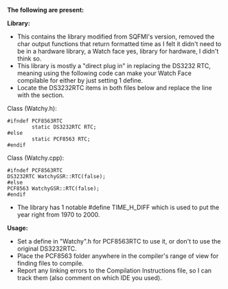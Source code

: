 **The following are present:**

**Library:**

- This contains the library modified from SQFMI's version, removed the char output functions that return formatted time as I felt it didn't need to be in a hardware library, a Watch face yes, library for hardware, I didn't think so.
- This library is mostly a "direct plug in" in replacing the DS3232 RTC, meaning using the following code can make your Watch Face compilable for either by just setting 1 define.
- Locate the DS3232RTC items in both files below and replace the line with the section.

Class (Watchy.h):

```
#ifndef PCF8563RTC
        static DS3232RTC RTC;
#else
        static PCF8563 RTC;
#endif
```

Class (Watchy.cpp):

```
#ifndef PCF8563RTC
DS3232RTC WatchyGSR::RTC(false); 
#else
PCF8563 WatchyGSR::RTC(false);
#endif
```

- The library has 1 notable #define TIME_H_DIFF which is used to put the year right from 1970 to 2000.

**Usage:**

- Set a define in "Watchy".h for PCF8563RTC to use it, or don't to use the original DS3232RTC.
- Place the PCF8563 folder anywhere in the compiler's range of view for finding files to compile.
- Report any linking errors to the Compilation Instructions file, so I can track them (also comment on which IDE you used).
